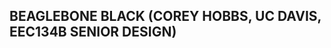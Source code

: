 BEAGLEBONE BLACK (COREY HOBBS, UC DAVIS, EEC134B SENIOR DESIGN)
----------------------------------------------------------------

		
